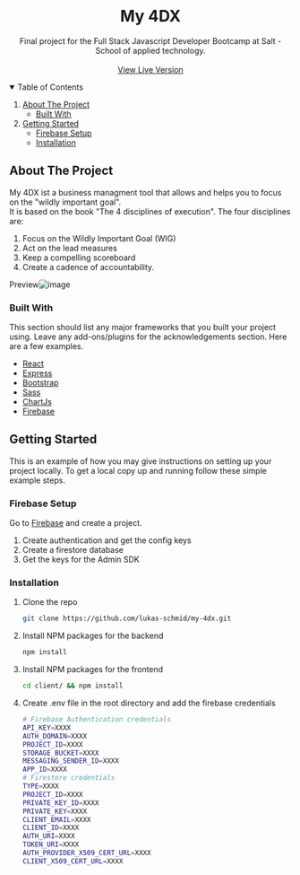 <!-- PROJECT LOGO -->
<br />
<p align="center">

  <h1 align="center">My 4DX</h1>

  <p align="center">
    Final project for the Full Stack Javascript Developer Bootcamp at Salt - School of applied technology.
    <br />
    <br />
    <a href="https://my-4dx.herokuapp.com/">View Live Version</a>
  </p>
</p>



<!-- TABLE OF CONTENTS -->
<details open="open">
  <summary>Table of Contents</summary>
  <ol>
    <li>
      <a href="#about-the-project">About The Project</a>
      <ul>
        <li><a href="#built-with">Built With</a></li>
      </ul>
    </li>
    <li>
      <a href="#getting-started">Getting Started</a>
      <ul>
        <li><a href="#firebase-setup">Firebase Setup</a></li>
        <li><a href="#installation">Installation</a></li>
      </ul>
    </li>
  </ol>
</details>



<!-- ABOUT THE PROJECT -->
## About The Project

My 4DX ist a business managment tool that allows and helps you to focus on the "wildly important goal".  
It is based on the book "The 4 disciplines of execution".
The four disciplines are: 

1. Focus on the Wildly Important Goal (WIG)
2. Act on the lead measures
3. Keep a compelling scoreboard
4. Create a cadence of accountability.   
  
Preview![image](https://user-images.githubusercontent.com/70095024/114282282-3655a180-9a43-11eb-8b76-c9d39f36da08.png)


### Built With

This section should list any major frameworks that you built your project using. Leave any add-ons/plugins for the acknowledgements section. Here are a few examples.
* [React](https://reactjs.org/)
* [Express](https://expressjs.com/)
* [Bootstrap](https://getbootstrap.com/)
* [Sass](https://sass-lang.com/)
* [ChartJs](https://www.chartjs.org/)
* [Firebase](https://firebase.google.com/)



<!-- GETTING STARTED -->
## Getting Started

This is an example of how you may give instructions on setting up your project locally.
To get a local copy up and running follow these simple example steps.

### Firebase Setup

Go to [Firebase](https://firebase.google.com/) and create a project. 
1. Create authentication and get the config keys
2. Create a firestore database
3. Get the keys for the Admin SDK

### Installation


1. Clone the repo
   ```sh
   git clone https://github.com/lukas-schmid/my-4dx.git
   ```
2. Install NPM packages for the backend
   ```sh
   npm install
   ```
3. Install NPM packages for the frontend
   ```sh
   cd client/ && npm install
   ```
4. Create .env file in the root directory and add the firebase credentials
   ```bash
   # Firebase Authentication credentials
   API_KEY=XXXX
   AUTH_DOMAIN=XXXX
   PROJECT_ID=XXXX
   STORAGE_BUCKET=XXXX
   MESSAGING_SENDER_ID=XXXX
   APP_ID=XXXX
   # Firestore credentials
   TYPE=XXXX
   PROJECT_ID=XXXX
   PRIVATE_KEY_ID=XXXX
   PRIVATE_KEY=XXXX
   CLIENT_EMAIL=XXXX
   CLIENT_ID=XXXX
   AUTH_URI=XXXX
   TOKEN_URI=XXXX
   AUTH_PROVIDER_X509_CERT_URL=XXXX
   CLIENT_X509_CERT_URL=XXXX
   ```


